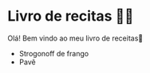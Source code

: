 # Livro de recitas :man_cook:

Olá! Bem vindo ao meu livro de receitas:wave:

* Strogonoff de frango
* Pavê
